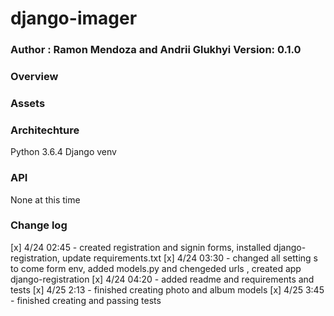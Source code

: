# django-imager


### Author : Ramon Mendoza and Andrii Glukhyi Version: 0.1.0

### Overview

### Assets
### Architechture
Python 3.6.4 Django venv

### API
None at this time

### Change log
[x] 4/24 02:45 - created registration and signin forms, installed django-registration, update requirements.txt 
[x] 4/24 03:30 - changed all setting s to come form env, added models.py and chengeded  urls , created app django-registration 
[x] 4/24 04:20 - added readme and requirements and tests
[x] 4/25 2:13 - finished creating photo and album models
[x] 4/25 3:45 - finished creating and passing tests